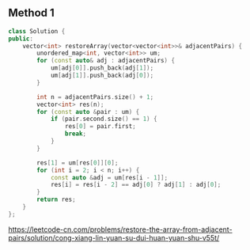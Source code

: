 ## Method 1

```cpp
class Solution {
public:
    vector<int> restoreArray(vector<vector<int>>& adjacentPairs) {
        unordered_map<int, vector<int>> um;
        for (const auto& adj : adjacentPairs) {
            um[adj[0]].push_back(adj[1]);
            um[adj[1]].push_back(adj[0]);
        }

        int n = adjacentPairs.size() + 1;
        vector<int> res(n);
        for (const auto &pair : um) {
            if (pair.second.size() == 1) {
                res[0] = pair.first;
                break;
            }
        }

        res[1] = um[res[0]][0];
        for (int i = 2; i < n; i++) {
            const auto &adj = um[res[i - 1]];
            res[i] = res[i - 2] == adj[0] ? adj[1] : adj[0];
        }
        return res;
    }
};
```

https://leetcode-cn.com/problems/restore-the-array-from-adjacent-pairs/solution/cong-xiang-lin-yuan-su-dui-huan-yuan-shu-v55t/